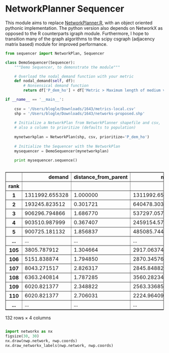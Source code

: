 NetworkPlanner Sequencer
===========

This module aims to replace [NetworkPlanner.R](https://github.com/sel-columbia/networkplanner.R), with an object 
oriented pythonic implementation. The python version also depends on NetworkX as opposed to the R counterparts igraph 
module. Furthermore, I hope to transition many of the graph algorithms to the scipy csgraph (adjacency matrix based) 
module for improved performance.

``` python
from sequencer import NetworkPlan, Sequencer

class DemoSequencer(Sequencer):
    """Demo Sequencer, to demonstrate the module"""

    # Overload the nodal_demand function with your metric
    def nodal_demand(self, df):
        # Nonsensical demand function
        return df['P_dem_ho'] + df['Metric > Maximum length of medium voltage line extension']

if __name__ == '__main__':
    
    csv = '/Users/blogle/Downloads/1643/metrics-local.csv'
    shp = '/Users/blogle/Downloads/1643/networks-proposed.shp'
    
    # Initialize a NetworkPlan from NetworkPlanner shapefile and csv,
    # also a column to prioritize (defaults to population)
    
    mynetworkplan = NetworkPlan(shp, csv, prioritize='P_dem_ho')
    
    # Initialize the Sequencer with the NetworkPlan
    mysequencer = DemoSequencer(mynetworkplan)

    print mysequencer.sequence()
```
<div class="output_wrapper"><div class="out_prompt_overlay prompt" title="click to scroll output; double click to hide" style=""></div><div class="output" style=""><div class="output_area"><div class="prompt output_prompt"></div><div class="output_subarea output_html rendered_html output_pyout"><div style="max-height:1000px;max-width:1500px;overflow:auto;">
<table border="1" class="dataframe">
  <thead>
    <tr style="text-align: right;">
      <th></th>
      <th>demand</th>
      <th>distance_from_parent</th>
      <th>metric</th>
      <th>node</th>
    </tr>
    <tr>
      <th>rank</th>
      <th></th>
      <th></th>
      <th></th>
      <th></th>
    </tr>
  </thead>
  <tbody>
    <tr>
      <th>1  </th>
      <td> 1311992.655328</td>
      <td> 1.000000</td>
      <td> 1311992.655328</td>
      <td>  31</td>
    </tr>
    <tr>
      <th>2  </th>
      <td>  193245.823512</td>
      <td> 0.301721</td>
      <td>  640478.303476</td>
      <td>  67</td>
    </tr>
    <tr>
      <th>3  </th>
      <td>  906296.794866</td>
      <td> 1.686770</td>
      <td>  537297.057125</td>
      <td> 104</td>
    </tr>
    <tr>
      <th>4  </th>
      <td>  903510.987999</td>
      <td> 0.367407</td>
      <td> 2459154.571464</td>
      <td>   6</td>
    </tr>
    <tr>
      <th>5  </th>
      <td>  900725.181132</td>
      <td> 1.856837</td>
      <td>  485085.744979</td>
      <td>  56</td>
    </tr>
    <tr>
      <th>...</th>
      <td>...</td>
      <td>...</td>
      <td>...</td>
      <td>...</td>
    </tr>
    <tr>
      <th>105</th>
      <td>    3805.787912</td>
      <td> 1.304664</td>
      <td>    2917.063744</td>
      <td>  61</td>
    </tr>
    <tr>
      <th>106</th>
      <td>    5151.838874</td>
      <td> 1.794850</td>
      <td>    2870.345763</td>
      <td>  17</td>
    </tr>
    <tr>
      <th>107</th>
      <td>    8043.271517</td>
      <td> 2.826317</td>
      <td>    2845.848824</td>
      <td>  46</td>
    </tr>
    <tr>
      <th>108</th>
      <td>    6363.240814</td>
      <td> 1.787285</td>
      <td>    3560.282343</td>
      <td>  44</td>
    </tr>
    <tr>
      <th>109</th>
      <td>    6020.821377</td>
      <td> 2.348822</td>
      <td>    2563.336854</td>
      <td> 110</td>
    </tr>
    <tr>
      <th>110</th>
      <td>    6020.821377</td>
      <td> 2.706031</td>
      <td>    2224.964097</td>
      <td> 124</td>
    </tr>
        <tr>
      <th>...</th>
      <td>...</td>
      <td>...</td>
      <td>...</td>
      <td>...</td>
    </tr>
  </tbody>
</table>
<p>132 rows × 4 columns</p>
</div></div></div></div><div class="btn output_collapsed" title="click to expand output" style="display: none;">. . .</div></div>


```python
import networkx as nx
figsize(30, 30)
nx.draw(nwp.network, nwp.coords)
nx.draw_networkx_labels(nwp.network, nwp.coords)
```

